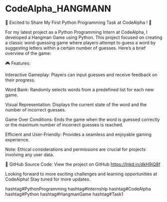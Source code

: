 # CodeAlpha_HANGMANN

🚀 Excited to Share My First Python Programming Task at CodeAlpha ! 🚀



For my latest project as a Python Programming Intern at CodeAlpha,
I developed a Hangman Game using Python. This project focused on 
creating a classic word-guessing game where players attempt to guess 
a word by suggesting letters within a certain number of guesses.
Here’s a brief overview of the game:



🎮 Features:

Interactive Gameplay: Players can input guesses and receive feedback on their progress.

Word Bank: Randomly selects words from a predefined list for each new game.

Visual Representation: Displays the current state of the word and the number of incorrect guesses.

Game Over Conditions: Ends the game when the word is guessed correctly or the maximum number of incorrect guesses is reached.

Efficient and User-Friendly: Provides a seamless and enjoyable gaming experience.

Note: Ethical considerations and permissions are crucial for projects involving any user data.



📂 GitHub Source Code: View the project on GitHub https://lnkd.in/dkH9jQ8f

Looking forward to more exciting challenges and learning opportunities at CodeAlpha! Stay tuned for more updates.

hashtag#PythonProgramming hashtag#Internship hashtag#CodeAlpha hashtag#Python hashtag#HangmanGame hashtag#Task1
